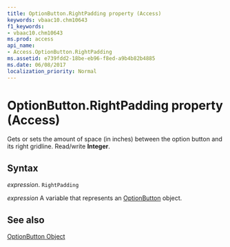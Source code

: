 ```yaml
---
title: OptionButton.RightPadding property (Access)
keywords: vbaac10.chm10643
f1_keywords:
- vbaac10.chm10643
ms.prod: access
api_name:
- Access.OptionButton.RightPadding
ms.assetid: e739fdd2-18be-eb96-f8ed-a9b4b82b4885
ms.date: 06/08/2017
localization_priority: Normal
---
```



# OptionButton.RightPadding property (Access)

Gets or sets the amount of space (in inches) between the option button and its right gridline. Read/write  **Integer**.


## Syntax

_expression_. `RightPadding`

_expression_ A variable that represents an [OptionButton](Access.OptionButton.md) object.


## See also


[OptionButton Object](Access.OptionButton.md)

